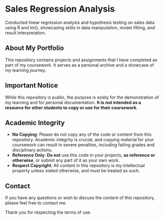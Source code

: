 # Sales Regression Analysis

Conducted linear regression analysis and hypothesis testing on sales data using R and lm(), showcasing skills in data manipulation, model fitting, and result interpretation.

## About My Portfolio

This repository contains projects and assignments that I have completed as part of my coursework. It serves as a personal archive and a showcase of my learning journey.

## Important Notice

While this repository is public, the purpose is solely for the demonstration of my learning and for personal documentation. **It is not intended as a resource for other students to copy or use for their coursework.**

## Academic Integrity

- **No Copying**: Please do not copy any of the code or content from this repository. Academic integrity is crucial, and copying material for your coursework can result in severe penalties, including failing grades and disciplinary actions.
- **Reference Only**: **Do not** use this code in your projects, **as reference or otherwise**, or submit any part of it as your own work.
- **Respect Copyright**: All content in this repository is my intellectual property unless stated otherwise, and must be treated as such.

## Contact

If you have any questions or wish to discuss the content of this repository, please feel free to contact me.

Thank you for respecting the terms of use.
